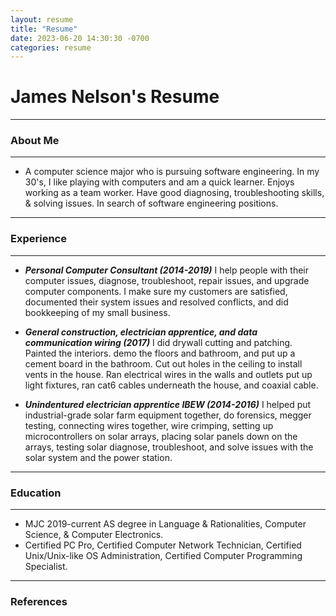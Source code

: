 ```yaml
---
layout: resume
title: "Resume"
date: 2023-06-20 14:30:30 -0700
categories: resume
---
```


# James Nelson's Resume

---

### About Me

---

- A computer science major who is pursuing software engineering. In my 30's, I like playing with computers and am a quick learner.
  Enjoys working as a team worker. Have good diagnosing, troubleshooting skills, & solving issues. In search of software engineering positions.

---

### Experience

---

- ***Personal Computer Consultant (2014-2019)*** I help people with their computer issues, diagnose, troubleshoot, repair issues, and upgrade 
  computer components. I make sure my customers are satisfied, documented their system issues and resolved conflicts, and did bookkeeping of my
  small business.

- ***General construction, electrician apprentice, and data communication wiring (2017)*** I did drywall cutting and patching. Painted the interiors.
  demo the floors and bathroom, and put up a cement board in the bathroom. Cut out holes in the ceiling to install vents in the house. Ran electrical
  wires in the walls and outlets put up light fixtures, ran cat6 cables underneath the house, and coaxial cable.

- ***Unindentured electrician apprentice IBEW (2014-2016)*** I helped put industrial-grade solar farm equipment together, do forensics, megger 
  testing, connecting wires together, wire crimping, setting up microcontrollers on solar arrays, placing solar panels down on the arrays, testing 
  solar diagnose, troubleshoot, and solve issues with the solar system and the power station.

---

### Education

---

- MJC 2019-current AS degree in Language & Rationalities, Computer Science, & Computer Electronics.
- Certified PC Pro, Certified Computer Network Technician, Certified Unix/Unix-like OS Administration, Certified Computer Programming Specialist.

---

### References

